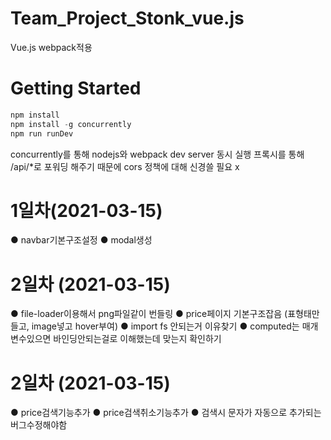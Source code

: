 # Team_Project_Stonk_vue.js
Vue.js
webpack적용

# Getting Started
```vs
npm install
npm install -g concurrently
npm run runDev
```

concurrently를 통해 nodejs와 webpack dev server 동시 실행
프록시를 통해 /api/*로 포워딩 해주기 때문에 cors 정책에 대해 신경쓸 필요 x




# 1일차(2021-03-15)
● navbar기본구조설정
● modal생성

# 2일차 (2021-03-15)
● file-loader이용해서 png파일같이 번들링
● price페이지 기본구조잡음 (표형태만들고, image넣고 hover부여)
● import fs 안되는거 이유찾기
● computed는 매개변수있으면 바인딩안되는걸로 이해했는데 맞는지 확인하기

# 2일차 (2021-03-15)
● price검색기능추가
● price검색취소기능추가
● 검색시 문자가 자동으로 추가되는 버그수정해야함

